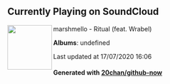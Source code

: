 ## Currently Playing on SoundCloud

[<img align="left" width="100" src="https://i1.sndcdn.com/artworks-000191604834-v4izva-t120x120.jpg">](https://soundcloud.com/marshmellomusic/ritual)

marshmello - Ritual (feat. Wrabel)

**Albums**: undefined

Last updated at 17/07/2020 16:06

#### Generated with [20chan/github-now](https://github.com/20chan/github-now)


<!--
**20chan/20chan** is a ✨ _special_ ✨ repository because its `README.md` (this file) appears on your GitHub profile.

Here are some ideas to get you started:

- 🔭 I’m currently working on ...
- 🌱 I’m currently learning ...
- 👯 I’m looking to collaborate on ...
- 🤔 I’m looking for help with ...
- 💬 Ask me about ...
- 📫 How to reach me: ...
- 😄 Pronouns: ...
- ⚡ Fun fact: ...
-->
